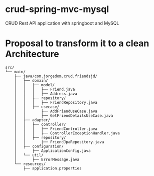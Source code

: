 # crud-spring-mvc-mysql

CRUD Rest API application with springboot and MySQL

# Proposal to transform it to a clean Architecture

    src/
    └── main/
        ├── java/com.jorgedom.crud.friendsjd/
        │   ├── domain/
        │   │   ├── model/
        │   │   │   ├── Friend.java
        │   │   │   ├── Address.java
        │   │   ├── repository/
        │   │   │   ├── FriendRepository.java
        │   │   ├── usecase/
        │   │       ├── AddFriendUseCase.java
        │   │       ├── GetFriendDetailsUseCase.java
        │   ├── adapter/
        │   │   ├── controller/
        │   │   │   ├── FriendController.java
        │   │   │   ├── ControllerExceptionHandler.java
        │   │   ├── repository/
        │   │       ├── FriendJpaRepository.java
        │   ├── configuration/
        │       ├── ApplicationConfig.java
        │   └── util/
        │       ├── ErrorMessage.java
        └── resources/
            ├── application.properties
